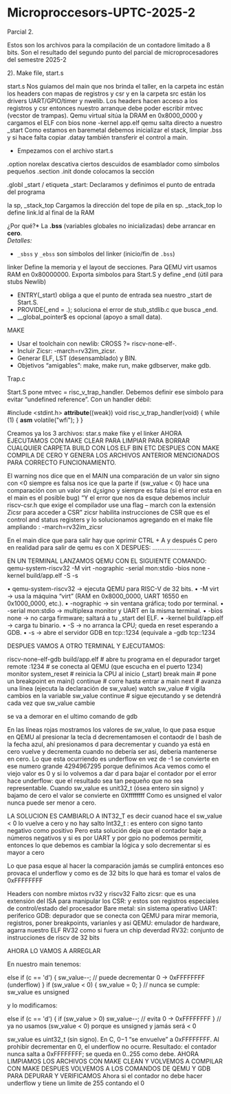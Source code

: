 # Microproccesors-UPTC-2025-2
Parcial 2. 

Estos son los archivos para la compilación de un contadore limitado a 8 bits.
Son el resultado del segundo punto del parcial de microprocesadores del semestre 2025-2


2). Make file, start.s

start.s
Nos guiamos del main que nos brinda el taller, en la carpeta inc están los headers con mapas de registros y csr y en la carpeta src están los drivers UART/GPIO/timer y nwelib. Los headers hacen acceso a los registros y csr entonces nuestro arranque debe poder escribir mtvec (vecstor de trampas).
Qemu virtual sitúa la DRAM en 0x8000_0000 y cargamos el ELF con bios none -kernel app.elf qemu salta directo a nuestro _start 
Como estamos en baremetal debemos inicializar el stack, limpiar .bss y si hace falta copiar .datay también transferir el control a main.

-	Empezamos con el archivo start.s
    

.option norelax descativa ciertos descuidos de esamblador como símbolos pequeños
.section .init donde colocamos la sección  

.globl _start / etiqueta _start:
Declaramos y definimos el punto de entrada del programa

la sp, _stack_top
Cargamos la dirección del tope de pila en sp. _stack_top lo define link.ld al final de la RAM

¿Por qué?* La **.bss** (variables globales no inicializadas) debe arrancar en **cero**.  
*Detalles:*  
- `_sbss` y `_ebss` son símbolos del linker (inicio/fin de `.bss`)




linker
Define la memoria y el layout de secciones. Para QEMU virt usamos RAM en 0x80000000. Exporta símbolos para Start.S y define _end (útil para stubs Newlib)

-	ENTRY(_start) obliga a que el punto de entrada sea nuestro _start de Start.S.
-	 PROVIDE(_end = .); soluciona el error de stub_stdlib.c que busca _end.
-	__global_pointer$ es opcional (apoyo a small data).

MAKE
-	Usar el toolchain con newlib: CROSS ?= riscv-none-elf-.
-	Incluir Zicsr: -march=rv32im_zicsr.
-	Generar ELF, LST (desensamblado) y BIN.
-	Objetivos “amigables”: make, make run, make gdbserver, make gdb.


Trap.c

Start.S pone mtvec = risc_v_trap_handler. Debemos definir ese símbolo para evitar “undefined reference”. Con un handler débil:

#include <stdint.h>
__attribute__((weak))
void risc_v_trap_handler(void) {
    while (1) { __asm__ volatile("wfi"); }
}


 

Creamos ya los 3 archivos: star.s make fike y el linker
AHORA EJECUTAMOS CON MAKE CLEAR PARA LIMPIAR PARA BORRAR CUALQUIER CARPETA BUILD CON LOS ELF BIN ETC
DESPUES CON MAKE COMPILA DE CERO Y GENERA LOS ARCHIVOS ANTERIOR MENCIONADOS PARA CORRECTO FUNCIONAMIENTO.

 
El warning nos dice que en el MAIN una comparación de un valor sin signo con <0 siempre es falsa nos ice que la parte if (sw_value < 0) hace una comparación con un valor sin d¿signo y siempre es falsa (si el error esta en el main es el posible bug)
“Y el error que nos da esque debemos incluir riscv-csr.h que exige el compilador use una flag – march con la extensión Zicsr para acceder a CSR” zicsr habilita instrucciones de CSR que es el control and status registers y lo solucionamos agregando en el make file ampliando : -march=rv32im_zicsr


En el main dice que para salir hay que oprimir CTRL + A y después C pero en realidad para salir de qemu es con X
DESPUES:   ……………………….

EN UN TERMINAL LANZAMOS QEMU CON EL SIGUIENTE COMANDO: 
qemu-system-riscv32 -M virt -nographic -serial mon:stdio -bios none -kernel build/app.elf -S -s

•	qemu-system-riscv32 → ejecuta QEMU para RISC-V de 32 bits.
•	-M virt → usa la máquina “virt” (RAM en 0x8000_0000, UART 16550 en 0x1000_0000, etc.).
•	-nographic → sin ventana gráfica; todo por terminal.
•	-serial mon:stdio → multiplexa monitor y UART en la misma terminal.
•	-bios none → no carga firmware; saltará a tu _start del ELF.
•	-kernel build/app.elf → carga tu binario.
•	-S → no arranca la CPU; queda en reset esperando a GDB.
•	-s → abre el servidor GDB en tcp::1234 (equivale a -gdb tcp::1234

DESPUES VAMOS A OTRO TERMINAL Y EJECUTAMOS: 

riscv-none-elf-gdb build/app.elf      # abre tu programa en el depurador
target remote :1234                          # se conecta al QEMU (que escucha en el puerto 1234)
monitor system_reset                       # reinicia la CPU al inicio (_start)
break main                                        # pone un breakpoint en main()
continue                                           # corre hasta entrar a main
next                                                  # avanza una línea (ejecuta la declaración de sw_value)
watch sw_value                              # vigila cambios en la variable sw_value
continue                                         # sigue ejecutando y se detendrá cada vez que sw_value cambie


se va a demorar en el ultimo comando de gdb 



 

En las líneas rojas mostramos los valores de sw_value, lo que pasa esque en QEMU al presionar la tecla d decrementamosen el contaodr de l bash de la fecha azul, ahí presionamos d para decrementar y cuando ya está en cero vuelve y decrementa cuando no debería ser asi, debería mantenerse en cero. Lo que esta ocurriendo es underflow en vez de -1 se convierte en ese numero grande 4294967295 porque definimos 
Aca vemos como el viejo valor es 0 y si lo volvemos a dar d para bajar el contador por el error hace underflow: que el resultado sea tan pequeño que no sea representable.
Cuando sw_value es unit32_t (ósea entero sin signo) y bajamo de cero el valor se convierte en 0Xffffffff 
Como es unsigned el valor nunca puede ser menor a cero.

LA SOLUCION ES CAMBIARLO A INT32_T es decir cuanod hace el sw_value < 0 lo vuelve a cero y no hay salto
Int32_t : es entero con signo tanto negativo como positivo
Pero esta solución deja que el contador baje a números negativos y si es por UART y por gpio no podemos permitir, entonces lo que debemos es cambiar la lógica y solo decrementar si es mayor a cero

Lo que pasa esque al hacer la comparación jamás se cumplirá entonces eso provaca el underflow y como es de 32 bits lo que hará es tomar el valos de 0xFFFFFFFF




Headers con nombre mixtos rv32 y riscv32
Falto zicsr: que es una extensión del ISA para manipular los CSR: y estos son registros especiales de control/estado del procesador 
Bare metal: sin sistema operativo
UART: periferico 
GDB: depurador que se conecta con QEMU para mirar memoria, registros, poner breakpoints, varianles y asi
QEMU: emulador de hardware, agarra nuestro ELF RV32 como si fuera un chip deverdad
RV32: conjunto de instrucciones de riscv de 32 bits 


AHORA LO VAMOS A ARREGLAR

En nuestro main tenemos: 

else if (c == 'd') {
    sw_value--;              // puede decrementar 0 → 0xFFFFFFFF (underflow)
}
if (sw_value < 0) { sw_value = 0; }  // nunca se cumple: sw_value es unsigned


y lo modificamos:

else if (c == 'd') {
    if (sw_value > 0) sw_value--;    // evita 0 → 0xFFFFFFFF
}
// ya no usamos (sw_value < 0) porque es unsigned y jamás será < 0

sw_value es uint32_t (sin signo). En C, 0−1 “se envuelve” a 0xFFFFFFFF. Al prohibir decrementar en 0, el underflow no ocurre. Resultado: el contador nunca salta a 0xFFFFFFFF; se queda en 0..255 como debe.
AHORA LIMPIAMOS LOS ARCHIVOS CON MAKE CLEAN Y VOLVEMOS A COMPILAR CON MAKE
DESPUES VOLVEMOS A LOS COMANDOS DE QEMU Y GDB PARA DEPURAR Y VERIFICAMOS
Ahora si el contador no debe hacer underflow y tiene un limite de 255 contando el 0
 
